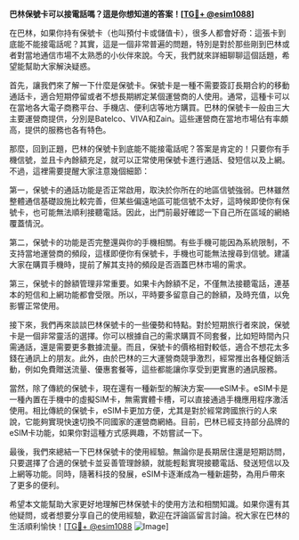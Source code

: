 **巴林保號卡可以接電話嗎？這是你想知道的答案！[[TG💪+ @esim1088](https://t.me/s/esim1088)]**

在巴林，如果你持有保號卡（也叫預付卡或儲值卡），很多人都會好奇：這張卡到底能不能接電話呢？其實，這是一個非常普遍的問題，特別是對於那些剛到巴林或者對當地通信市場不太熟悉的小伙伴來說。今天，我們就來詳細聊聊這個話題，希望能幫助大家解決疑惑。

首先，讓我們來了解一下什麼是保號卡。保號卡是一種不需要簽訂長期合約的移動通話卡，適合短期停留或者不想長期綁定某個運營商的人使用。通常，這種卡可以在當地各大電子商務平台、手機店、便利店等地方購買。巴林的保號卡一般由三大主要運營商提供，分別是Batelco、VIVA和Zain。這些運營商在當地市場佔有率頗高，提供的服務也各有特色。

那麼，回到正題，巴林的保號卡到底能不能接電話呢？答案是肯定的！只要你有手機信號，並且卡內餘額充足，就可以正常使用保號卡進行通話、發短信以及上網。不過，這裡需要提醒大家注意幾個細節：

第一，保號卡的通話功能是否正常啟用，取決於你所在的地區信號強弱。巴林雖然整體通信基礎設施比較完善，但某些偏遠地區可能信號不太好，這時候即使你有保號卡，也可能無法順利接聽電話。因此，出門前最好確認一下自己所在區域的網絡覆蓋情況。

第二，保號卡的功能是否完整還與你的手機相關。有些手機可能因為系統限制，不支持當地運營商的頻段，這樣即便你有保號卡，手機也可能無法搜尋到信號。建議大家在購買手機時，提前了解其支持的頻段是否涵蓋巴林市場的需求。

第三，保號卡的餘額管理非常重要。如果卡內餘額不足，不僅無法接聽電話，連基本的短信和上網功能都會受限。所以，平時要多留意自己的餘額，及時充值，以免影響正常使用。

接下來，我們再來談談巴林保號卡的一些優勢和特點。對於短期旅行者來說，保號卡是一個非常靈活的選擇。你可以根據自己的需求購買不同套餐，比如短時間內只需通話，還是需要更多數據流量。而且，保號卡的價格相對較低，適合不想花太多錢在通訊上的朋友。此外，由於巴林的三大運營商競爭激烈，經常推出各種促銷活動，例如免費贈送流量、優惠套餐等，這些都能讓你享受到更實惠的通訊服務。

當然，除了傳統的保號卡，現在還有一種新型的解決方案——eSIM卡。eSIM卡是一種內置在手機中的虛擬SIM卡，無需實體卡槽，可以直接通過手機應用程序激活使用。相比傳統的保號卡，eSIM卡更加方便，尤其是對於經常跨國旅行的人來說，它能夠實現快速切換不同國家的運營商網絡。目前，巴林已經支持部分品牌的eSIM卡功能，如果你對這種方式感興趣，不妨嘗試一下。

最後，我們來總結一下巴林保號卡的使用經驗。無論你是長期居住還是短期訪問，只要選擇了合適的保號卡並妥善管理餘額，就能輕鬆實現接聽電話、發送短信以及上網等功能。同時，隨著科技的發展，eSIM卡逐漸成為一種新趨勢，為用戶帶來了更多的便利。

希望本文能幫助大家更好地理解巴林保號卡的使用方法和相關知識。如果你還有其他疑問，或者想要分享自己的使用經驗，歡迎在評論區留言討論。祝大家在巴林的生活順利愉快！[[TG💪+ @esim1088](https://t.me/s/esim1088) ![Image](https://i.postimg.cc/4NQfJmqS/Snipaste-2025-05-13-00-14-12.png)]